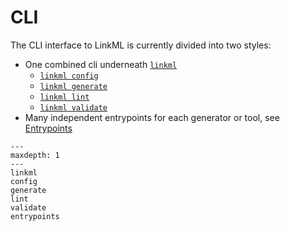 # CLI

The CLI interface to LinkML is currently divided into two styles:
- One combined cli underneath [`linkml`](./linkml.md)
  - [`linkml config`](./config.md) 
  - [`linkml generate`](./generate.md) 
  - [`linkml lint`](./lint.md)
  - [`linkml validate`](./validate.md)
- Many independent entrypoints for each generator or tool, see [Entrypoints](./entrypoints.md)

```{toctree}
---
maxdepth: 1
---
linkml
config
generate
lint
validate
entrypoints
```